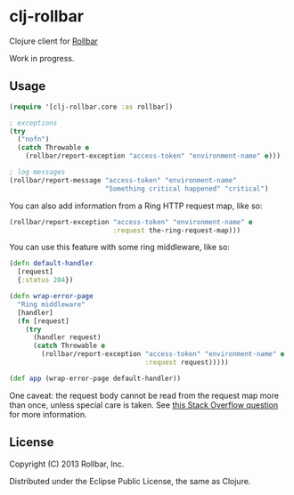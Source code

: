 # clj-rollbar

Clojure client for [Rollbar](https://rollbar.com)

Work in progress.

## Usage

```clojure
(require '[clj-rollbar.core :as rollbar])

; exceptions
(try
  ("nofn")
  (catch Throwable e
    (rollbar/report-exception "access-token" "environment-name" e)))

; log messages
(rollbar/report-message "access-token" "environment-name"
                        "Something critical happened" "critical")
```

You can also add information from a Ring HTTP request map, like so:

```clojure
(rollbar/report-exception "access-token" "environment-name" e
                          :request the-ring-request-map)))
```

You can use this feature with some ring middleware, like so:

```clojure
(defn default-handler
  [request]
  {:status 204})

(defn wrap-error-page
  "Ring middleware"
  [handler]
  (fn [request]
    (try
      (handler request)
      (catch Throwable e
        (rollbar/report-exception "access-token" "environment-name" e
                                  :request request)))))

(def app (wrap-error-page default-handler))
```

One caveat: the request body cannot be read from the request map more than
once, unless special care is taken.  See [this Stack Overflow
question](http://stackoverflow.com/q/20553899/202292) for more information.

## License

Copyright (C) 2013 Rollbar, Inc.

Distributed under the Eclipse Public License, the same as Clojure.

